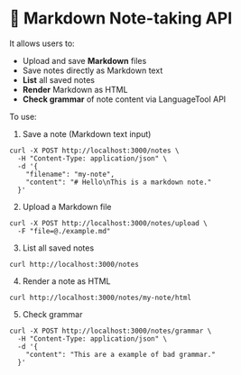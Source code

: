 # 📝 Markdown Note-taking API

It allows users to:
- Upload and save **Markdown** files
- Save notes directly as Markdown text
- **List** all saved notes
- **Render** Markdown as HTML
- **Check grammar** of note content via LanguageTool API

To use:
1. Save a note (Markdown text input)
```
curl -X POST http://localhost:3000/notes \
  -H "Content-Type: application/json" \
  -d '{
    "filename": "my-note",
    "content": "# Hello\nThis is a markdown note."
  }'
```

2. Upload a Markdown file
```
curl -X POST http://localhost:3000/notes/upload \
  -F "file=@./example.md"
```

3. List all saved notes
```
curl http://localhost:3000/notes
```

4. Render a note as HTML
```
curl http://localhost:3000/notes/my-note/html
```

5. Check grammar
```
curl -X POST http://localhost:3000/notes/grammar \
  -H "Content-Type: application/json" \
  -d '{
    "content": "This are a example of bad grammar."
  }'
```